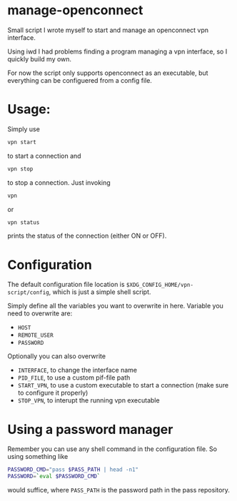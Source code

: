 # manage-openconnect
Small script I wrote myself to start and manage an openconnect vpn interface.

Using iwd I had problems finding a program managing a vpn interface, so
I quickly build my own.

For now the script only supports openconnect as an executable, but everything
can be configuered from a config file.


# Usage:
Simply use
```sh
vpn start
```
to start a connection and
```sh
vpn stop
```
to stop a connection. Just invoking
```sh
vpn
```
or
```sh
vpn status
```
prints the status of the connection (either ON or OFF).

# Configuration
The default configuration file location is
`$XDG_CONFIG_HOME/vpn-script/config`, which is just a simple shell script.

Simply define all the variables you want to overwrite in here. Variable you
need to overwrite are:
- `HOST`
- `REMOTE_USER`
- `PASSWORD`

Optionally you can also overwrite
- `INTERFACE`, to change the interface name
- `PID_FILE`, to use a custom pif-file path
- `START_VPN`, to use a custom executable to start a connection (make sure to
  configure it properly)
- `STOP_VPN`, to interupt the running vpn executable

# Using a password manager
Remember you can use any shell command in the configuration file. So using
something like
```sh
PASSWORD_CMD="pass $PASS_PATH | head -n1"
PASSWORD=`eval $PASSWORD_CMD`
```
would suffice, where `PASS_PATH` is the password path in the pass repository.

